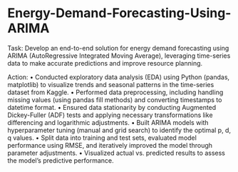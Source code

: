 # Energy-Demand-Forecasting-Using-ARIMA

Task: Develop an end-to-end solution for energy demand forecasting using ARIMA (AutoRegressive Integrated Moving Average), leveraging time-series data to make accurate predictions and improve resource planning.

Action:
	•	Conducted exploratory data analysis (EDA) using Python (pandas, matplotlib) to visualize trends and seasonal patterns in the time-series dataset from Kaggle.
	•	Performed data preprocessing, including handling missing values (using pandas fill methods) and converting timestamps to datetime format.
	•	Ensured data stationarity by conducting Augmented Dickey-Fuller (ADF) tests and applying necessary transformations like differencing and logarithmic adjustments.
	•	Built ARIMA models with hyperparameter tuning (manual and grid search) to identify the optimal p, d, q values.
	•	Split data into training and test sets, evaluated model performance using RMSE, and iteratively improved the model through parameter adjustments.
	•	Visualized actual vs. predicted results to assess the model’s predictive performance.


